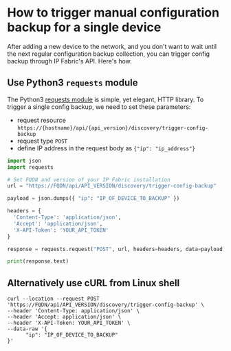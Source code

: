 # How to trigger manual configuration backup for a single device

After adding a new device to the network, and you don't want to wait until the next regular configuration backup collection, you can trigger config backup through IP Fabric's API. Here's how.

## Use Python3 `requests` module

The Python3 [requests module](https://pypi.org/project/requests/) is simple, yet elegant, HTTP library. To trigger a single config backup, we need to set these parameters:

- request resource `https://{hostname}/api/{api_version}/discovery/trigger-config-backup`
- request type `POST`
- define IP address in the request body as `{"ip": "ip_address"}`

```python
import json
import requests

# Set FQDN and version of your IP Fabric installation
url = "https://FQDN/api/API_VERSION/discovery/trigger-config-backup"

payload = json.dumps({ "ip": "IP_OF_DEVICE_TO_BACKUP" })

headers = {
  'Content-Type': 'application/json',
  'Accept': 'application/json',
  'X-API-Token': 'YOUR_API_TOKEN'
}

response = requests.request("POST", url, headers=headers, data=payload)

print(response.text)
```

## Alternatively use cURL from Linux shell

```shell
curl --location --request POST 'https://FQDN/api/API_VERSION/discovery/trigger-config-backup' \
--header 'Content-Type: application/json' \
--header 'Accept: application/json' \
--header 'X-API-Token: YOUR_API_TOKEN' \
--data-raw '{
	  "ip": "IP_OF_DEVICE_TO_BACKUP"
}'
```
